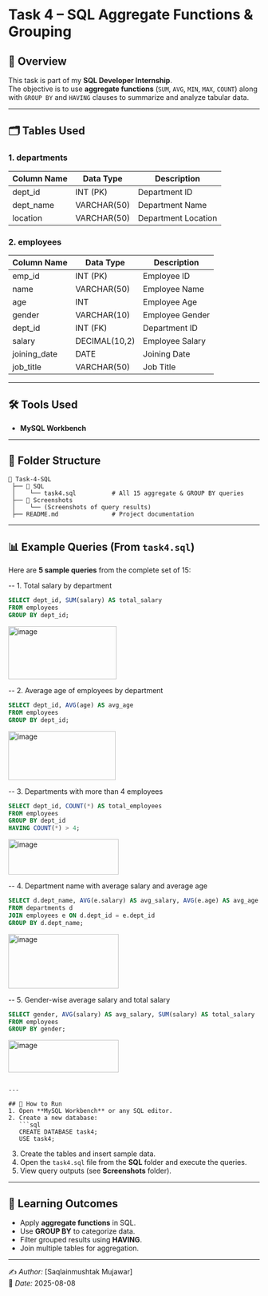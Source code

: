 # Task 4 – SQL Aggregate Functions & Grouping

## 📌 Overview
This task is part of my **SQL Developer Internship**.  
The objective is to use **aggregate functions** (`SUM`, `AVG`, `MIN`, `MAX`, `COUNT`) along with `GROUP BY` and `HAVING` clauses to summarize and analyze tabular data.

---

## 🗂️ Tables Used
### 1. departments
| Column Name | Data Type     | Description              |
|-------------|--------------|--------------------------|
| dept_id     | INT (PK)     | Department ID            |
| dept_name   | VARCHAR(50)  | Department Name          |
| location    | VARCHAR(50)  | Department Location      |

### 2. employees
| Column Name   | Data Type     | Description              |
|---------------|--------------|--------------------------|
| emp_id        | INT (PK)     | Employee ID              |
| name          | VARCHAR(50)  | Employee Name            |
| age           | INT          | Employee Age             |
| gender        | VARCHAR(10)  | Employee Gender          |
| dept_id       | INT (FK)     | Department ID            |
| salary        | DECIMAL(10,2)| Employee Salary          |
| joining_date  | DATE         | Joining Date             |
| job_title     | VARCHAR(50)  | Job Title                |

---

## 🛠️ Tools Used
- **MySQL Workbench**

---

## 📂 Folder Structure
```
📁 Task-4-SQL
 ├── 📁 SQL
 │    └── task4.sql          # All 15 aggregate & GROUP BY queries
 ├── 📁 Screenshots
 │    └── (Screenshots of query results)
 ├── README.md               # Project documentation
```

---

## 📊 Example Queries (From `task4.sql`)
Here are **5 sample queries** from the complete set of 15:


-- 1. Total salary by department
```sql
SELECT dept_id, SUM(salary) AS total_salary
FROM employees
GROUP BY dept_id;
```
<img width="217" height="106" alt="image" src="https://github.com/user-attachments/assets/98300cb0-3b09-4f8a-9b34-200cb3081993" />


-- 2. Average age of employees by department
```sql
SELECT dept_id, AVG(age) AS avg_age
FROM employees
GROUP BY dept_id;
```
<img width="215" height="98" alt="image" src="https://github.com/user-attachments/assets/ec84b581-660c-4e2b-b820-42b6c7c57390" />


-- 3. Departments with more than 4 employees
```sql
SELECT dept_id, COUNT(*) AS total_employees
FROM employees
GROUP BY dept_id
HAVING COUNT(*) > 4;
```
<img width="221" height="71" alt="image" src="https://github.com/user-attachments/assets/9a566f1a-c1f3-4d51-8ffe-8396958e12f2" />


-- 4. Department name with average salary and average age
```sql
SELECT d.dept_name, AVG(e.salary) AS avg_salary, AVG(e.age) AS avg_age
FROM departments d
JOIN employees e ON d.dept_id = e.dept_id
GROUP BY d.dept_name;
```
<img width="221" height="109" alt="image" src="https://github.com/user-attachments/assets/e594b024-feb5-42bc-908a-0f295ee604fb" />


-- 5. Gender-wise average salary and total salary
```sql
SELECT gender, AVG(salary) AS avg_salary, SUM(salary) AS total_salary
FROM employees
GROUP BY gender;
```
<img width="221" height="65" alt="image" src="https://github.com/user-attachments/assets/f53580cc-68ec-4c0b-abc9-02d1ee5347d0" />


```

---

## 🚀 How to Run
1. Open **MySQL Workbench** or any SQL editor.
2. Create a new database:
   ```sql
   CREATE DATABASE task4;
   USE task4;
   ```
3. Create the tables and insert sample data.
4. Open the `task4.sql` file from the **SQL** folder and execute the queries.
5. View query outputs (see **Screenshots** folder).

---

## 🎯 Learning Outcomes
- Apply **aggregate functions** in SQL.
- Use **GROUP BY** to categorize data.
- Filter grouped results using **HAVING**.
- Join multiple tables for aggregation.

---

✍️ *Author:* [Saqlainmushtak Mujawar]  
📅 *Date:* 2025-08-08
